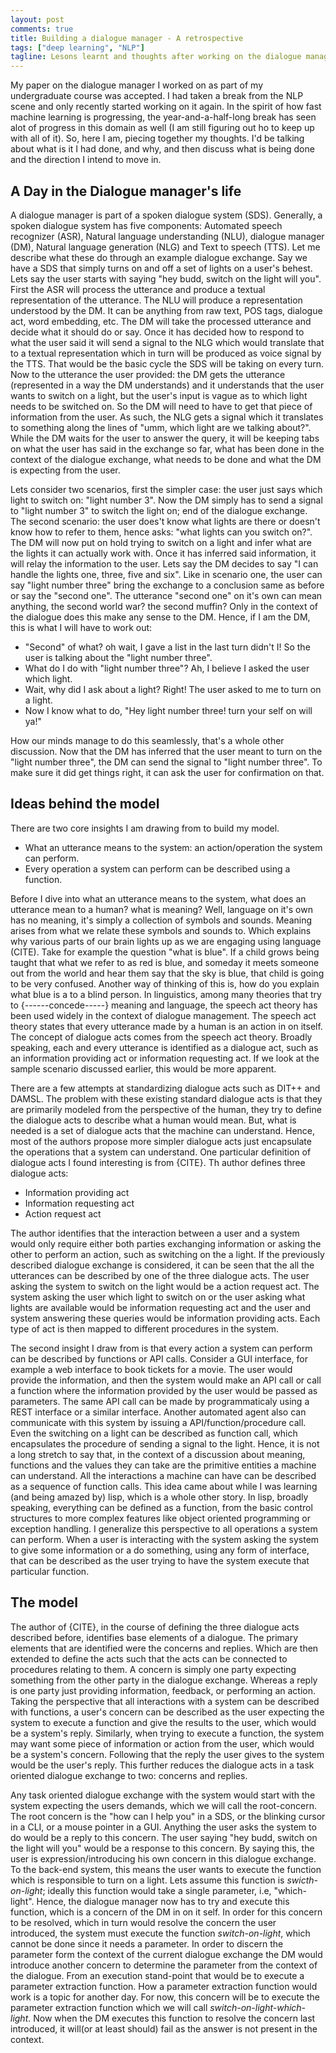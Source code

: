 ```yaml
---
layout: post
comments: true
title: Building a dialogue manager - A retrospective
tags: ["deep learning", "NLP"]
tagline: Lesons learnt and thoughts after working on the dialogue management model
---
```


My paper on the dialogue manager I worked on as part of my undergraduate course was accepted. I had taken a break from the NLP scene and only recently started working on it again. In the spirit of how fast machine learning is progressing, the year-and-a-half-long break has seen alot of progress in this domain as well (I am still figuring out ho to keep up with all of it). So, here I am, piecing together my thoughts. I'd be talking about what is it I had done, and why, and then discuss what is being done and the direction I intend to move in. 

## A Day in the Dialogue manager's life

A dialogue manager is part of a spoken dialogue system (SDS). Generally, a spoken dialogue system has five components: Automated speech recognizer (ASR), Natural language understanding (NLU), dialogue manager (DM), Natural language generation (NLG) and Text to speech (TTS). Let me describe what these do through an example dialogue exchange. Say we have a SDS that simply turns on and off a set of lights on a user's behest. Lets say the user starts with saying "hey budd, switch on the light will you". First the ASR will process the utterance and produce a textual representation of the utterance. The NLU will produce a representation understood by the DM. It can be anything from raw text, POS tags, dialogue act, word embedding, etc. The DM will take the processed utterance and decide what it should do or say. Once it has decided how to respond to what the user said it will send a signal to the NLG which would translate that to a textual representation which in turn will be produced as voice signal by the TTS. That would be the basic cycle the SDS will be taking on every turn. Now to the utterance the user provided: the DM gets the utterance (represented in a way the DM understands) and it understands that the user wants to switch on a light, but the user's input is vague as to which light needs to be switched on. So the DM will need to have to get that piece of information from the user. As such, the NLG gets a signal which it translates to something along the lines of "umm, which light are we talking about?". While the DM waits for the user to answer the query, it will be keeping tabs on what the user has said in the exchange so far, what has been done in the context of the dialogue exchange, what needs to be done and what the DM is expecting from the user. 

Lets consider two scenarios, first the simpler case: the user just says which light to switch on: "light number 3". Now the DM simply has to send a signal to "light number 3" to switch the light on; end of the dialogue exchange. The second scenario: the user does't know what lights are there or doesn't know how to refer to them, hence  asks: "what lights can you switch on?". The DM will now put on hold trying to switch on a light and infer what are the lights it can actually work with. Once it has inferred said information, it will relay the information to the user. Lets say the DM decides to say "I can handle the lights one, three, five and six". Like in scenario one, the user can say "light number three" bring the exchange to a conclusion same as before or say the "second one". The utterance "second one" on it's own can mean anything, the second world war? the second muffin? Only in the context of the dialogue does this make any sense to the DM. Hence, if I am the DM, this is what I will have to work out:

- "Second" of what? oh wait, I gave a list in the last turn didn't I! So the user is talking about the "light number three".
- What do I do with "light number three"? Ah, I believe I asked the user which light.
- Wait, why did I ask about a light? Right! The user asked to me to turn on a light.
- Now I know what to do, "Hey light number three! turn your self on will ya!"

How our minds manage to do this seamlessly, that's a whole other discussion. Now that the DM has inferred that the user meant to turn on the "light number three", the DM can send the signal to "light number three". To make sure it did get things right, it can ask the user for confirmation on that.

## Ideas behind the model

There are two core insights I am drawing from to build my model. 

- What an utterance means to the system: an action/operation the system can perform.
- Every operation a system can perform can be described using a function.

Before I dive into what an utterance means to the system, what does an utterance mean to a human? what is meaning? Well, language on it's own has no meaning, it's simply a collection of symbols and sounds. Meaning arises from what we relate these symbols and sounds to. Which explains why various parts of our brain lights up as we are engaging using language (CITE). Take for example the question "what is blue". If a child grows being taught that what we refer to as red is blue, and someday it meets someone out from the world and hear them say that the sky is blue, that child is going to be very confused. Another way of thinking of this is, how do you explain what blue is a to a blind person. In linguistics, among many theories that try to {------concede-----} meaning and language, the speech act theory has been used widely in the context of dialogue management. The speech act theory states that every utterance made by a human is an action in on itself. The concept of dialogue acts comes from the speech act theory. Broadly speaking, each and every utterance is identified as a dialogue act, such as an information providing act or information requesting act. If we look at the sample scenario discussed earlier, this would be more apparent. 

There are a few attempts at standardizing dialogue acts such as DIT++ and DAMSL. The problem with these existing standard dialogue acts is that they are primarily modeled from the perspective of the human, they try to define the dialogue acts to describe what a human would mean. But, what is needed is a set of dialogue acts that the machine can understand. Hence, most of the authors propose more simpler dialogue acts just encapsulate the operations that a system can understand. One particular definition of dialogue acts I found interesting is from {CITE}. Th author defines three dialogue acts: 

- Information providing act
- Information requesting act
- Action request act

The author identifies that the interaction between a user and a system would only require either both parties exchanging information or asking the other to perform an action, such as switching on the a light. If the previously described dialogue exchange is considered, it can be seen that the all the utterances can be described by one of the three dialogue acts. The user asking the system to switch on the light would be a action request act. The system asking the user which light to switch on or the user asking what lights are available would be information requesting act and the user and system answering these queries would be information providing acts. Each type of act is then mapped to different procedures in the system.

The second insight I draw from is that every action a system can perform can be described by functions or API calls. Consider a GUI interface, for example a web interface to book tickets for a movie. The user would provide the information, and then the system would make an API call or call a function where the information provided by the user would be passed as parameters. The same API call can be made by programmaticaly using a REST interface or a similar interface. Another automated agent also can communicate with this system by issuing a API/function/procedure call. Even the switching on a light can be described as function call, which encapsulates the procedure of sending a signal to the light. Hence, it is not a long stretch to say that, in the context of a discussion about meaning, functions and the values they can take are the primitive entities a machine can understand. All the interactions a machine can have can be described as a sequence of function calls. This idea came about while I was learning (and being amazed by) lisp, which is a whole other story. In lisp, broadly speaking, everything can be defined as a function, from the basic control structures to more complex features like object oriented programming or exception handling. I generalize this perspective to all operations a system can perform. When a user is interacting with the system asking the system to give some information or a do something, using any form of interface, that can be described as the user trying to have the system execute that particular function.

## The model

The author of {CITE}, in the course of defining the three dialogue acts described before, identifies base elements of a dialogue. The primary elements that are identified were the concerns and replies. Which are then extended to define the acts such that the acts can be connected to procedures relating to them. A concern is simply one party expecting something from the other party in the dialogue exchange. Whereas a reply is one party just providing information, feedback, or performing an action. Taking the perspective that all interactions with a system can be described with functions, a user's concern can be described as the user expecting the system to execute a function and give the results to the user, which would be a system's reply. Similarly, when trying to execute a function, the system may want some piece of information or action from the user, which would be a system's concern. Following that the reply the user gives to the system would be the user's reply. This further reduces the dialogue acts in a task oriented dialogue exchange to two: concerns and replies. 

Any task oriented dialogue exchange with the system would start with the system expecting the users demands, which we will call the root-concern. The root concern is the "how can I help you" in a SDS, or the blinking cursor in a CLI, or a mouse pointer in a GUI. Anything the user asks the system to do would be a reply to this concern. The user saying "hey budd, switch on the light will you" would be a response to this concern. By saying this, the user is expression/introducing his own concern in this dialogue exchange. To the back-end system, this means the user wants to execute the function which is responsible to turn on a light. Lets assume this function is _swicth-on-light_; ideally this function would take a single parameter, i.e, "which-light". Hence, the dialogue manager now has to try and execute this function, which is a concern of the DM in on it self. In order for this concern to be resolved, which in turn would resolve the concern the user introduced, the system must execute the function _switch-on-light_, which cannot be done since it needs a parameter. In order to discern the parameter form the context of the current dialogue exchange the DM would introduce another concern to determine the parameter from the context of the dialogue. From an execution stand-point that would be to execute a parameter extraction function. How a parameter extraction function would work is a topic for another day. For now, this concern will be to execute the parameter extraction function which we will call _switch-on-light-which-light_. Now when the DM executes this function to resolve the concern last introduced, it will(or at least should) fail as the answer is not present in the context. 
